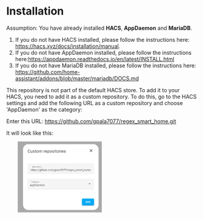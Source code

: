 # Installation

Assumption: You have already installed **HACS**, **AppDaemon** and **MariaDB**.
1. If you do not have HACS installed, please follow the instructions here: https://hacs.xyz/docs/installation/manual.
2. If you do not have AppDaemon installed, please follow the instructions here:https://appdaemon.readthedocs.io/en/latest/INSTALL.html
3. If you do not have MariaDB installed, please follow the instructions here: https://github.com/home-assistant/addons/blob/master/mariadb/DOCS.md


This repository is not part of the default HACS store. To add it to your HACS, you need to add it as a
custom repository. To do this, go to the HACS settings and add the following URL as a custom repository and choose
'AppDaemon' as the category:

Enter this URL: https://github.com/gpala7077/regex_smart_home.git

It will look like this:
  <div style="display: flex; justify-content: space-around;">
  <div><img src="/apps/static/custom_repository.png" alt="Custom Repo" style="width: 50%; max-width: 500px;"/></div>
  </div>
